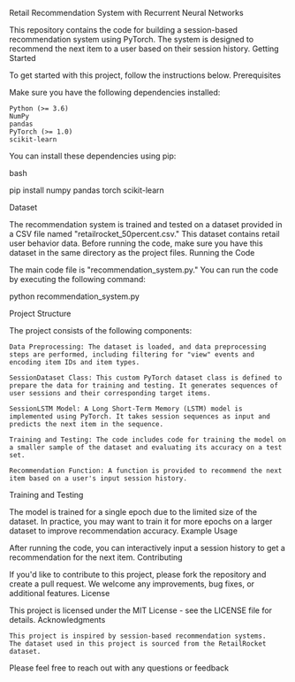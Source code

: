 Retail Recommendation System with Recurrent Neural Networks

This repository contains the code for building a session-based recommendation system using PyTorch. The system is designed to recommend the next item to a user based on their session history.
Getting Started

To get started with this project, follow the instructions below.
Prerequisites

Make sure you have the following dependencies installed:

    Python (>= 3.6)
    NumPy
    pandas
    PyTorch (>= 1.0)
    scikit-learn

You can install these dependencies using pip:

bash

pip install numpy pandas torch scikit-learn

Dataset

The recommendation system is trained and tested on a dataset provided in a CSV file named "retailrocket_50percent.csv." This dataset contains retail user behavior data. Before running the code, make sure you have this dataset in the same directory as the project files.
Running the Code

The main code file is "recommendation_system.py." You can run the code by executing the following command:

  python recommendation_system.py

Project Structure

The project consists of the following components:

    Data Preprocessing: The dataset is loaded, and data preprocessing steps are performed, including filtering for "view" events and encoding item IDs and item types.

    SessionDataset Class: This custom PyTorch dataset class is defined to prepare the data for training and testing. It generates sequences of user sessions and their corresponding target items.

    SessionLSTM Model: A Long Short-Term Memory (LSTM) model is implemented using PyTorch. It takes session sequences as input and predicts the next item in the sequence.

    Training and Testing: The code includes code for training the model on a smaller sample of the dataset and evaluating its accuracy on a test set.

    Recommendation Function: A function is provided to recommend the next item based on a user's input session history.

Training and Testing

The model is trained for a single epoch due to the limited size of the dataset. In practice, you may want to train it for more epochs on a larger dataset to improve recommendation accuracy.
Example Usage

After running the code, you can interactively input a session history to get a recommendation for the next item.
Contributing

If you'd like to contribute to this project, please fork the repository and create a pull request. We welcome any improvements, bug fixes, or additional features.
License

This project is licensed under the MIT License - see the LICENSE file for details.
Acknowledgments

    This project is inspired by session-based recommendation systems.
    The dataset used in this project is sourced from the RetailRocket dataset.

Please feel free to reach out with any questions or feedback
